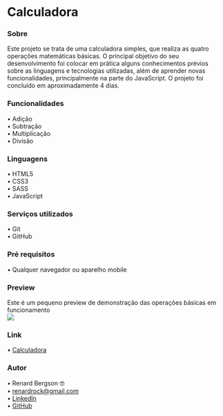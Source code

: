 # Calculadora

### Sobre
Este projeto se trata de uma calculadora simples, que realiza as quatro operações matemáticas básicas. O principal objetivo do seu desenvolvimento foi colocar em prática alguns conhecimentos prévios sobre as linguagens e tecnologias utilizadas, além de aprender novas funcionalidades, principalmente na parte do JavaScript. O projeto foi concluído em aproximadamente 4 dias.

### Funcionalidades
  •	Adição <br>
  •	Subtração  <br>
  •	Multiplicação  <br>
  •	Divisão

### Linguagens
  •	HTML5 <br>
  •	CSS3  <br>
  •	SASS  <br>
  •	JavaScript

### Serviços utilizados
  •	Git <br>
  •	GitHub

### Pré requisitos
  •	Qualquer navegador ou aparelho mobile
  
### Preview
Este é um pequeno preview de demonstração das operações básicas em funcionamento <br>
![](https://github.com/renardbergson/Calculadora/blob/master/img/gif-calculadora.gif) 

### Link
  •	[Calculadora](https://renardbergson.github.io/calculadora/) 

### Autor
  •	Renard Bergson 🤓 <br>
	•	renardrock@gmail.com <br>
	•	[LinkedIn](https://www.linkedin.com/in/renardbergson) <br>
	•	[GitHub](https://www.github.com/renardbergson)
